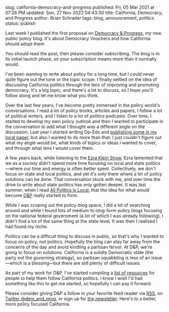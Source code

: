 slug: california-democracy-and-progress
published: Fri, 05 Mar 2021 at 07:26 PM
updated: Sun, 27 Nov 2022 04:43:30 
title: California, Democracy, and Progress
author: Brian Schrader
tags: blog, announcement, politics
status: publish

Last week I published the first proposal on [Democracy &amp; Progress][dnp], my new public policy blog. It's about Democracy Vouchers and how California should adopt them.

You should read the post, then please consider subscribing. The blog is in its initial launch phase, so your subscription means more than it normally would.

I've been wanting to write about policy for a long time, but I could never quite figure out the tone or the topic scope. I finally settled on the idea of discussing California politics through the lens of improving and promoting democracy. It's a big topic, and there's a lot to discuss, so I hope you'll follow along and let me know what you think.

Over the last few years, I've become pretty immersed in the policy world's conversations. I read a lot of policy books, articles and papers, I follow a lot of political writers, and I listen to a lot of politics podcasts. Over time, I started to develop my own policy outlook and then I wanted to participate in the conversation to add what I thought was a different angle on the discussion. Last year I started writing Op-Eds and [publishing some in my local paper][ut], but also I wanted to do more than that. I just couldn't figure out what my angle would be, what kinds of topics or ideas I wanted to cover, and through what lens I would cover them.

A few years back, while listening to the [Ezra Klein Show][ezra], Ezra lamented that we as a society didn't spend more time focusing on local and state politics&mdash;where our time and energy is often better spent. Collectively, we don't focus on state and local politics, and yet it's only there where a lot of policy solutions can be done. That conversation stuck with me, and over time the drive to write about state politics has only gotten deeper. It was last summer, when I read [All Politics is Local][pol], that the idea for what would become [D&amp;P][dnp] really started to form.

While I was scoping out the policy-blog space, I did a lot of searching around and while I found lots of medium to long-form policy blogs focusing on the national federal government (a lot of which I was already following), I didn't find a lot of the same thing at the state level. It was then I realized I had found my niche.

Politics can be a difficult thing to discuss in public, so that's why I wanted to focus on policy, not politics. Hopefully the blog can stay far away from the concerns of the day and avoid kindling a partisan fervor. At D&amp;P, we're going to focus on solutions. California is a solidly Democratic state (the party not the governing strategy), so partisan squabbling is less of an issue&mdash;which is a blessing&mdash;but there are still plenty of difficult issues.

As part of my work for D&amp;P, I've started compiling a [list of resources][res] for people to help them follow California politics. I know I wish I'd had something like this to get me started, so hopefully I can pay it forward.

Please consider giving D&amp;P a follow in your favorite feed reader via [RSS][rss], on [Twitter @dem_and_prog][twi], or sign up for [the newsletter][news]. Here's to a better, more policy focused California.

[dnp]: http://democracyandprogress.com
[pol]: https://www.indiebound.org/book/9781568588384
[ezra]: https://www.nytimes.com/column/ezra-klein-podcast
[res]: http://democracyandprogress.com/archive/resources/
[twi]: https://twitter.com/dem_and_prog
[rss]: https://democracyandprogress.com/rss.xml
[news]: https://tinyletter.com/democracyandprogress
[ut]: http://sduptownnews.com
